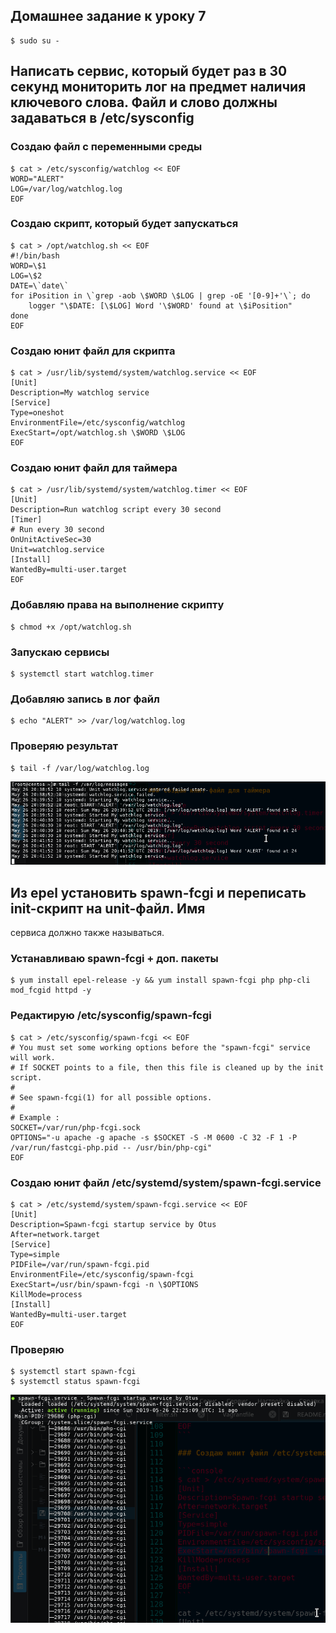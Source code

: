 
## Домашнее задание к уроку 7

```console
$ sudo su -
```

## Написать сервис, который будет раз в 30 секунд мониторить лог на предмет наличия ключевого слова. Файл и слово должны задаваться в /etc/sysconfig

### Создаю файл с переменными среды

```console
$ cat > /etc/sysconfig/watchlog << EOF
WORD="ALERT"
LOG=/var/log/watchlog.log
EOF
```

### Создаю скрипт, который будет запускаться

```console
$ cat > /opt/watchlog.sh << EOF
#!/bin/bash
WORD=\$1
LOG=\$2
DATE=\`date\`
for iPosition in \`grep -aob \$WORD \$LOG | grep -oE '[0-9]+'\`; do
    logger "\$DATE: [\$LOG] Word '\$WORD' found at \$iPosition"
done
EOF
```

### Создаю юнит файл для скрипта

```console
$ cat > /usr/lib/systemd/system/watchlog.service << EOF
[Unit]
Description=My watchlog service
[Service]
Type=oneshot
EnvironmentFile=/etc/sysconfig/watchlog
ExecStart=/opt/watchlog.sh \$WORD \$LOG
EOF
```

### Создаю юнит файл для таймера

```console
$ cat > /usr/lib/systemd/system/watchlog.timer << EOF
[Unit]
Description=Run watchlog script every 30 second
[Timer]
# Run every 30 second
OnUnitActiveSec=30
Unit=watchlog.service
[Install]
WantedBy=multi-user.target
EOF
```

### Добавляю права на выполнение скрипту

```console
$ chmod +x /opt/watchlog.sh
```

### Запускаю сервисы

```console
$ systemctl start watchlog.timer
```

### Добавляю запись в лог файл

```console
$ echo "ALERT" >> /var/log/watchlog.log
```

### Проверяю результат

```console
$ tail -f /var/log/watchlog.log
```

![](images/lesson7/Screenshot_20190526_234134.png)

## Из epel установить spawn-fcgi и переписать init-скрипт на unit-файл. Имя
сервиса должно также называться.

### Устанавливаю spawn-fcgi + доп. пакеты

```console
$ yum install epel-release -y && yum install spawn-fcgi php php-cli mod_fcgid httpd -y
```

### Редактирую /etc/sysconfig/spawn-fcgi

```console
$ cat > /etc/sysconfig/spawn-fcgi << EOF
# You must set some working options before the "spawn-fcgi" service will work.
# If SOCKET points to a file, then this file is cleaned up by the init script.
#
# See spawn-fcgi(1) for all possible options.
#
# Example :
SOCKET=/var/run/php-fcgi.sock
OPTIONS="-u apache -g apache -s $SOCKET -S -M 0600 -C 32 -F 1 -P /var/run/fastcgi-php.pid -- /usr/bin/php-cgi"
EOF
```

### Создаю юнит файл /etc/systemd/system/spawn-fcgi.service

```console
$ cat > /etc/systemd/system/spawn-fcgi.service << EOF
[Unit]
Description=Spawn-fcgi startup service by Otus
After=network.target
[Service]
Type=simple
PIDFile=/var/run/spawn-fcgi.pid
EnvironmentFile=/etc/sysconfig/spawn-fcgi
ExecStart=/usr/bin/spawn-fcgi -n \$OPTIONS
KillMode=process
[Install]
WantedBy=multi-user.target
EOF
```

### Проверяю

```console
$ systemctl start spawn-fcgi
$ systemctl status spawn-fcgi
```

![](/images/lesson7/Screenshot_20190527_012506.png)
